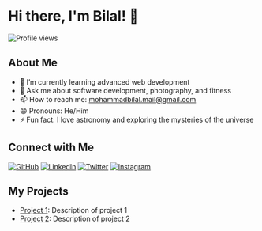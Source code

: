 # Hi there, I'm Bilal! 👋

![Profile views](https://gpvc.arturio.dev/mohdbilal)

## About Me
- 🌱 I’m currently learning advanced web development
- 💬 Ask me about software development, photography, and fitness
- 📫 How to reach me: [mohammadbilal.mail@gmail.com](mailto:mohammadbilal.mail@gmail.com)
- 😄 Pronouns: He/Him
- ⚡ Fun fact: I love astronomy and exploring the mysteries of the universe

## Connect with Me

[![GitHub](https://img.shields.io/badge/-GitHub-181717?style=flat&logo=github)](https://github.com/bghub-c)
[![LinkedIn](https://img.shields.io/badge/-LinkedIn-0077B5?style=flat&logo=linkedin&logoColor=white)](https://linkedin.com/in/mohd--bilal--)
[![Twitter](https://img.shields.io/badge/-Twitter-1DA1F2?style=flat&logo=twitter&logoColor=white)](https://twitter.com/mohdbilal)
[![Instagram](https://img.shields.io/badge/-Instagram-E4405F?style=flat&logo=instagram&logoColor=white)](https://instagram.com/mohd.bilal__)

## My Projects

- [Project 1](https://github.com/mohdbilal/project1): Description of project 1
- [Project 2](https://github.com/mohdbilal/project2): Description of project 2
